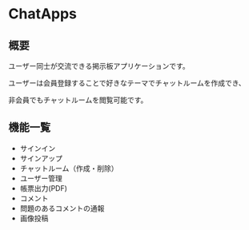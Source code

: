 # ChatApps

## 概要

ユーザー同士が交流できる掲示板アプリケーションです。

ユーザーは会員登録することで好きなテーマでチャットルームを作成でき、

非会員でもチャットルームを閲覧可能です。

## 機能一覧

- サインイン
- サインアップ
- チャットルーム（作成・削除）
- ユーザー管理
- 帳票出力(PDF)
- コメント
- 問題のあるコメントの通報
- 画像投稿

